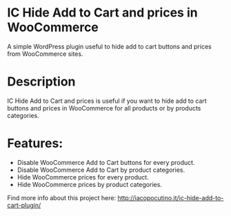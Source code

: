 # IC Hide Add to Cart and prices in WooCommerce
A simple WordPress plugin useful to hide add to cart buttons and prices from WooCommerce sites.
# Description
IC Hide Add to Cart and prices is useful if you want to hide add to cart buttons and prices in WooCommerce for all products or by products categories.  

# Features:
* Disable WooCommerce Add to Cart buttons for every product.
* Disable WooCommerce Add to Cart by product categories.
* Hide WooCommerce prices for every product.
* Hide WooCommerce prices by product categories.

Find more info about this project here: http://iacopocutino.it/ic-hide-add-to-cart-plugin/

